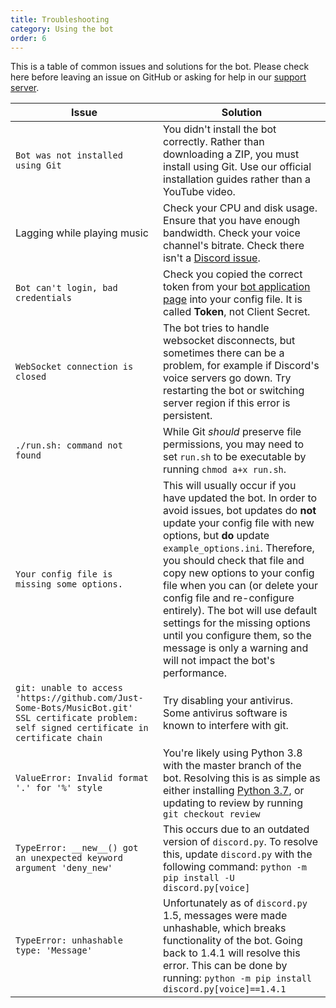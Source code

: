```yaml
---
title: Troubleshooting
category: Using the bot
order: 6
---
```


This is a table of common issues and solutions for the bot. Please check here before leaving an issue on GitHub or asking for help in our [support server](https://discord.gg/bots).

Issue | Solution
--- | ---
`Bot was not installed using Git` | You didn't install the bot correctly. Rather than downloading a ZIP, you must install using Git. Use our official installation guides rather than a YouTube video.
Lagging while playing music | Check your CPU and disk usage. Ensure that you have enough bandwidth. Check your voice channel's bitrate. Check there isn't a [Discord issue](https://status.discordapp.com).
`Bot can't login, bad credentials` | Check you copied the correct token from your [bot application page](https://discordapp.com/developers/applications/me) into your config file. It is called **Token**, not Client Secret.
`WebSocket connection is closed` | The bot tries to handle websocket disconnects, but sometimes there can be a problem, for example if Discord's voice servers go down. Try restarting the bot or switching server region if this error is persistent.
`./run.sh: command not found` | While Git *should* preserve file permissions, you may need to set `run.sh` to be executable by running `chmod a+x run.sh`.
`Your config file is missing some options.` | This will usually occur if you have updated the bot. In order to avoid issues, bot updates do **not** update your config file with new options, but **do** update `example_options.ini`. Therefore, you should check that file and copy new options to your config file when you can (or delete your config file and re-configure entirely). The bot will use default settings for the missing options until you configure them, so the message is only a warning and will not impact the bot's performance.
`git: unable to access 'https://github.com/Just-Some-Bots/MusicBot.git' SSL certificate problem: self signed certificate in certificate chain` | Try disabling your antivirus. Some antivirus software is known to interfere with git.
`ValueError: Invalid format '.' for '%' style` | You're likely using Python 3.8 with the master branch of the bot. Resolving this is as simple as either installing [Python 3.7](https://www.python.org/ftp/python/3.7.0/python-3.7.0.exe), or updating to review by running `git checkout review`
`TypeError: __new__() got an unexpected keyword argument 'deny_new'` | This occurs due to an outdated version of `discord.py`. To resolve this, update `discord.py` with the following command: `python -m pip install -U discord.py[voice]`
`TypeError: unhashable type: 'Message'` | Unfortunately as of `discord.py` 1.5, messages were made unhashable, which breaks functionality of the bot. Going back to 1.4.1 will resolve this error. This can be done by running: `python -m pip install discord.py[voice]==1.4.1`
